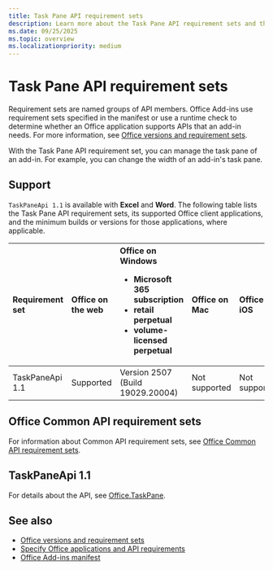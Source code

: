 ```yaml
---
title: Task Pane API requirement sets
description: Learn more about the Task Pane API requirement sets and the platforms it supports.
ms.date: 09/25/2025
ms.topic: overview
ms.localizationpriority: medium
---
```


# Task Pane API requirement sets

Requirement sets are named groups of API members. Office Add-ins use requirement sets specified in the manifest or use a runtime check to determine whether an Office application supports APIs that an add-in needs. For more information, see [Office versions and requirement sets](/office/dev/add-ins/develop/office-versions-and-requirement-sets).

With the Task Pane API requirement set, you can manage the task pane of an add-in. For example, you can change the width of an add-in's task pane.

## Support

`TaskPaneApi 1.1` is available with **Excel** and **Word**. The following table lists the Task Pane API requirement sets, its supported Office client applications, and the minimum builds or versions for those applications, where applicable.

| Requirement set | Office on the web | Office on Windows<ul><li>Microsoft 365 subscription</li><li>retail perpetual</li><li>volume-licensed perpetual</li></ul> | Office on Mac | Office on iOS | Outlook on Android |
|:-----|:-----|:-----|:-----|:-----|:-----|
| TaskPaneApi 1.1 | Supported | Version 2507 (Build 19029.20004) | Not supported | Not supported | Not supported |

## Office Common API requirement sets

For information about Common API requirement sets, see [Office Common API requirement sets](office-add-in-requirement-sets.md).

## TaskPaneApi 1.1

For details about the API, see [Office.TaskPane](/javascript/api/office/office.taskpane).

## See also

- [Office versions and requirement sets](/office/dev/add-ins/develop/office-versions-and-requirement-sets)
- [Specify Office applications and API requirements](/office/dev/add-ins/develop/specify-office-hosts-and-api-requirements)
- [Office Add-ins manifest](/office/dev/add-ins/develop/add-in-manifests)
